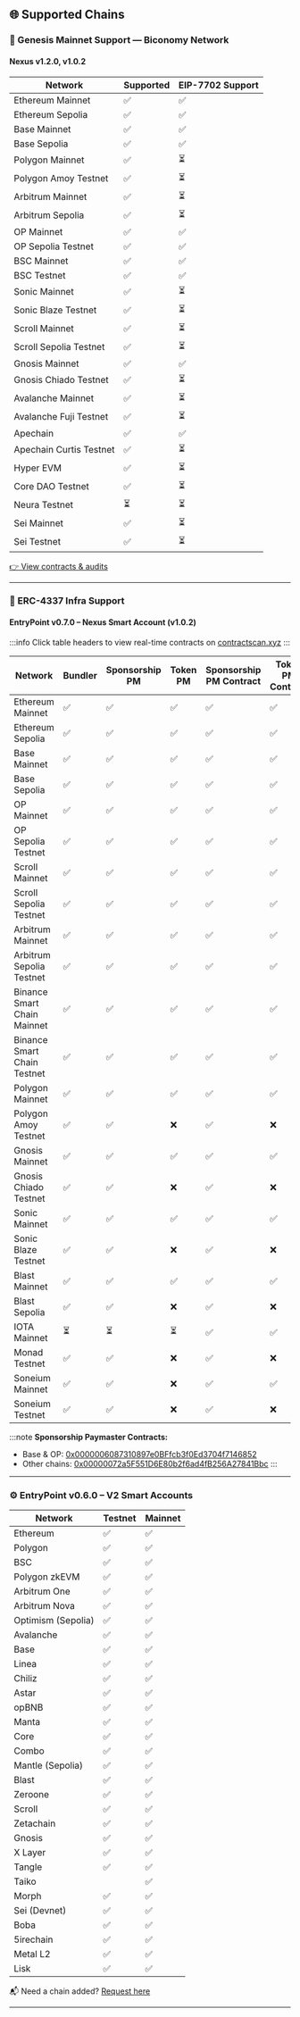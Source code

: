 ## 🌐 Supported Chains

### 🚀 Genesis Mainnet Support — Biconomy Network

#### Nexus v1.2.0, v1.0.2

| Network                     | Supported | EIP-7702 Support |
|-----------------------------|-----------|------------------|
| Ethereum Mainnet            | ✅         |  ✅              |
| Ethereum Sepolia            | ✅         | ✅               |
| Base Mainnet                | ✅         | ✅               |
| Base Sepolia                | ✅         | ✅               |
| Polygon Mainnet             | ✅         | ⏳               |
| Polygon Amoy Testnet        | ✅         | ⏳               |
| Arbitrum Mainnet            | ✅         | ⏳               |
| Arbitrum Sepolia            | ✅         | ⏳               |
| OP Mainnet                  | ✅         | ✅               |
| OP Sepolia Testnet          | ✅         | ✅               |
| BSC Mainnet                 | ✅         | ✅               |
| BSC Testnet                 | ✅         | ✅               |
| Sonic Mainnet               | ✅         | ⏳               |
| Sonic Blaze Testnet         | ✅         | ⏳               |
| Scroll Mainnet              | ✅         | ⏳               |
| Scroll Sepolia Testnet      | ✅         | ⏳               |
| Gnosis Mainnet              | ✅         | ✅               |
| Gnosis Chiado Testnet       | ✅         | ⏳               |
| Avalanche Mainnet           | ✅         | ⏳               |
| Avalanche Fuji Testnet      | ✅         | ⏳               |
| Apechain                    | ✅         | ✅               |
| Apechain Curtis Testnet     | ✅         | ⏳               |
| Hyper EVM                   | ✅         | ⏳               |
| Core DAO Testnet            | ✅         | ⏳               |
| Neura Testnet               | ⏳         | ⏳               |
| Sei Mainnet                 | ✅         | ⏳               |
| Sei Testnet                 | ✅         | ⏳               |


[👉 View contracts & audits](https://docs.biconomy.io/contractsAndAudits)

---

### 🔧 ERC-4337 Infra Support

#### EntryPoint v0.7.0 – Nexus Smart Account (v1.0.2)

:::info
Click table headers to view real-time contracts on [contractscan.xyz](https://contractscan.xyz/)
:::

| Network                      | Bundler | Sponsorship PM | Token PM | Sponsorship PM Contract | Token PM Contract | Nexus Version |
|-----------------------------|---------|----------------|----------|--------------------------|--------------------|----------------|
| Ethereum Mainnet            | ✅      | ✅             | ✅       | ✅                        | ✅                  | ✅ (v1.0.2)     |
| Ethereum Sepolia            | ✅      | ✅             | ✅       | ✅                        | ✅                  | ✅ (v1.0.2)     |
| Base Mainnet                | ✅      | ✅             | ✅       | ✅                        | ✅                  | ✅ (v1.0.2)     |
| Base Sepolia                | ✅      | ✅             | ✅       | ✅                        | ✅                  | ✅ (v1.0.2)     |
| OP Mainnet                  | ✅      | ✅             | ✅       | ✅                        | ✅                  | ✅ (v1.0.2)     |
| OP Sepolia Testnet          | ✅      | ✅             | ✅       | ✅                        | ✅                  | ✅ (v1.0.2)     |
| Scroll Mainnet              | ✅      | ✅             | ✅       | ✅                        | ✅                  | ✅ (v1.0.2)     |
| Scroll Sepolia Testnet      | ✅      | ✅             | ✅       | ✅                        | ✅                  | ✅ (v1.0.2)     |
| Arbitrum Mainnet            | ✅      | ✅             | ✅       | ✅                        | ✅                  | ✅ (v1.0.2)     |
| Arbitrum Sepolia Testnet    | ✅      | ✅             | ✅       | ✅                        | ✅                  | ✅ (v1.0.2)     |
| Binance Smart Chain Mainnet | ✅      | ✅             | ✅       | ✅                        | ✅                  | ✅ (v1.0.2)     |
| Binance Smart Chain Testnet | ✅      | ✅             | ✅       | ✅                        | ✅                  | ✅ (v1.0.2)     |
| Polygon Mainnet             | ✅      | ✅             | ✅       | ✅                        | ✅                  | ✅ (v1.0.2)     |
| Polygon Amoy Testnet        | ✅      | ✅             | ❌       | ✅                        | ❌                  | ✅ (v1.0.2)     |
| Gnosis Mainnet              | ✅      | ✅             | ✅       | ✅                        | ✅                  | ✅ (v1.0.2)     |
| Gnosis Chiado Testnet       | ✅      | ✅             | ❌       | ✅                        | ❌                  | ✅ (v1.0.2)     |
| Sonic Mainnet               | ✅      | ✅             | ✅       | ✅                        | ✅                  | ✅ (v1.0.2)     |
| Sonic Blaze Testnet         | ✅      | ✅             | ❌       | ✅                        | ❌                  | ✅ (v1.0.2)     |
| Blast Mainnet               | ✅      | ✅             | ✅       | ✅                        | ✅                  | ✅ (v1.0.2)     |
| Blast Sepolia               | ✅      | ✅             | ❌       | ✅                        | ❌                  | ✅ (v1.0.2)     |
| IOTA Mainnet                | ⏳      | ⏳             | ⏳       | ✅                        | ✅                  | ✅ (v1.0.2)     |
| Monad Testnet               | ✅      | ✅             | ❌       | ✅                        | ❌                  | ✅ (v1.0.2)     |
| Soneium Mainnet             | ✅      | ✅             | ❌       | ✅                        | ✅                  | ✅ (v1.0.2)     |
| Soneium Testnet             | ✅      | ✅             | ❌       | ✅                        | ❌                  | ✅ (v1.0.2)     |

:::note
**Sponsorship Paymaster Contracts:**
- Base & OP: [0x0000006087310897e0BFfcb3f0Ed3704f7146852](https://contractscan.xyz/contract/0x0000006087310897e0BFfcb3f0Ed3704f7146852)
- Other chains: [0x00000072a5F551D6E80b2f6ad4fB256A27841Bbc](https://contractscan.xyz/contract/0x00000072a5F551D6E80b2f6ad4fB256A27841Bbc)
:::

---

### ⚙️ EntryPoint v0.6.0 – V2 Smart Accounts

| Network                   | Testnet      | Mainnet      |
|---------------------------|--------------|--------------|
| Ethereum                  | ✅           | ✅           |
| Polygon                   | ✅           | ✅           |
| BSC                       | ✅           | ✅           |
| Polygon zkEVM            | ✅           | ✅           |
| Arbitrum One             | ✅           | ✅           |
| Arbitrum Nova            | ✅           | ✅           |
| Optimism (Sepolia)       | ✅           | ✅           |
| Avalanche                | ✅           | ✅           |
| Base                     | ✅           | ✅           |
| Linea                    | ✅           | ✅           |
| Chiliz                   | ✅           | ✅           |
| Astar                    | ✅           | ✅           |
| opBNB                    | ✅           | ✅           |
| Manta                    | ✅           | ✅           |
| Core                     | ✅           | ✅           |
| Combo                    | ✅           | ✅           |
| Mantle (Sepolia)         | ✅           | ✅           |
| Blast                    | ✅           | ✅           |
| Zeroone                  | ✅           | ✅           |
| Scroll                   | ✅           | ✅           |
| Zetachain                | ✅           | ✅           |
| Gnosis                   | ✅           | ✅           |
| X Layer                  | ✅           | ✅           |
| Tangle                   | ✅           | ✅           |
| Taiko                    |              | ✅           |
| Morph                    | ✅           | ✅           |
| Sei (Devnet)             | ✅           | ✅           |
| Boba                     | ✅           | ✅           |
| 5irechain                | ✅           | ✅           |
| Metal L2                 | ✅           | ✅           |
| Lisk                     | ✅           | ✅           |

📬 Need a chain added? [Request here](https://forms.gle/nycUAs3Fwyzz772w7)

---
